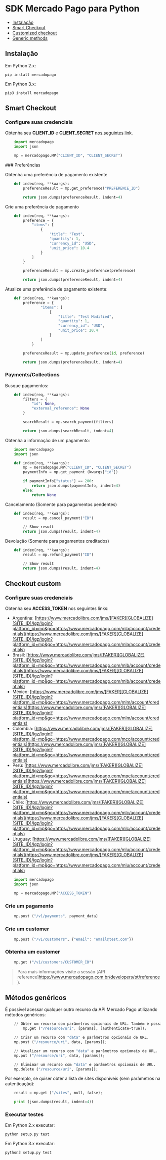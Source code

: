 # SDK Mercado Pago para Python


* [Instalação](#bookmark_instalação)
* [Smart Checkout](#bookmark_smart_checkout)
* [Customized checkout](#bookmark_checkout_custom)
* [Generic methods](#bookmark_métodos_genéricos)

## Instalação


Em Python 2.x:

``pip install mercadopago``

Em Python 3.x:

``pip3 install mercadopago``

## Smart Checkout


### Configure suas credenciais


Obtenha seu **CLIENT_ID** e **CLIENT_SECRET** [nos seguintes link](https://www.mercadolibre.com/jms/[FAKER][GLOBALIZE][SITE_ID]/lgz/login?platform_id=mp&go=https://www.mercadopago.com/mlb/account/credentials).

``` python
    import mercadopago
    import json

    mp = mercadopago.MP("CLIENT_ID", "CLIENT_SECRET")
```

### Preferências


Obtenha uma preferência de pagamento existente


``` python
    def index(req, **kwargs):
        preferenceResult = mp.get_preference("PREFERENCE_ID")

        return json.dumps(preferenceResult, indent=4)
```

Crie uma preferência de pagamento

``` python
    def index(req, **kwargs):
        preference = {
            "items": [
                {
                    "title": "Test",
                    "quantity": 1,
                    "currency_id": "USD",
                    "unit_price": 10.4
                }
            ]
        }

        preferenceResult = mp.create_preference(preference)

        return json.dumps(preferenceResult, indent=4)
```
Atualize uma preferência de pagamento existente:


``` python
    def index(req, **kwargs):
        preference = {
                "items": [
                    {
                        "title": "Test Modified",
                        "quantity": 1,
                        "currency_id": "USD",
                        "unit_price": 20.4
                    }
                ]
            }

        preferenceResult = mp.update_preference(id, preference)

        return json.dumps(preferenceResult, indent=4)
```
### Payments/Collections


Busque pagamentos:

``` python
    def index(req, **kwargs):
        filters = {
            "id": None,
            "external_reference": None
        }

        searchResult = mp.search_payment(filters)

        return json.dumps(searchResult, indent=4)
```

Obtenha a informação de um pagamento:

``` python
    import mercadopago
    import json

    def index(req, **kwargs):
        mp = mercadopago.MP("CLIENT_ID", "CLIENT_SECRET")
        paymentInfo = mp.get_payment (kwargs["id"])

        if paymentInfo["status"] == 200:
            return json.dumps(paymentInfo, indent=4)
        else:
            return None
```

Cancelamento (Somente para pagamentos pendentes)

``` python
    def index(req, **kwargs):
        result = mp.cancel_payment("ID")

        // Show result
        return json.dumps(result, indent=4)
```

Devolução (Somente para pagamentos creditados)

``` python
    def index(req, **kwargs):
        result = mp.refund_payment("ID")

        // Show result
        return json.dumps(result, indent=4)
```

## Checkout custom

### Configure suas credenciais

Obtenha seu **ACCESS_TOKEN** nos seguintes links:

* Argentina: [https://www.mercadolibre.com/jms/[FAKER][GLOBALIZE][SITE_ID]/lgz/login?platform_id=mp&go=https://www.mercadopago.com/mla/account/credentials](https://www.mercadolibre.com/jms/[FAKER][GLOBALIZE][SITE_ID]/lgz/login?platform_id=mp&go=https://www.mercadopago.com/mla/account/credentials)
* Brasil: [https://www.mercadolibre.com/jms/[FAKER][GLOBALIZE][SITE_ID]/lgz/login?platform_id=mp&go=https://www.mercadopago.com/mlb/account/credentials](https://www.mercadolibre.com/jms/[FAKER][GLOBALIZE][SITE_ID]/lgz/login?platform_id=mp&go=https://www.mercadopago.com/mlb/account/credentials)
* México: [https://www.mercadolibre.com/jms/[FAKER][GLOBALIZE][SITE_ID]/lgz/login?platform_id=mp&go=https://www.mercadopago.com/mlm/account/credentials](https://www.mercadolibre.com/jms/[FAKER][GLOBALIZE][SITE_ID]/lgz/login?platform_id=mp&go=https://www.mercadopago.com/mlm/account/credentials)
* Colombia: [https://www.mercadolibre.com/jms/[FAKER][GLOBALIZE][SITE_ID]/lgz/login?platform_id=mp&go=https://www.mercadopago.com/mco/account/credentials](https://www.mercadolibre.com/jms/[FAKER][GLOBALIZE][SITE_ID]/lgz/login?platform_id=mp&go=https://www.mercadopago.com/mco/account/credentials)
* Perú: [https://www.mercadolibre.com/jms/[FAKER][GLOBALIZE][SITE_ID]/lgz/login?platform_id=mp&go=https://www.mercadopago.com/mpe/account/credentials](https://www.mercadolibre.com/jms/[FAKER][GLOBALIZE][SITE_ID]/lgz/login?platform_id=mp&go=https://www.mercadopago.com/mpe/account/credentials)
* Chile: [https://www.mercadolibre.com/jms/[FAKER][GLOBALIZE][SITE_ID]/lgz/login?platform_id=mp&go=https://www.mercadopago.com/mlc/account/credentials](https://www.mercadolibre.com/jms/[FAKER][GLOBALIZE][SITE_ID]/lgz/login?platform_id=mp&go=https://www.mercadopago.com/mlc/account/credentials)
* Uruguay: [https://www.mercadolibre.com/jms/[FAKER][GLOBALIZE][SITE_ID]/lgz/login?platform_id=mp&go=https://www.mercadopago.com/mlu/account/credentials](https://www.mercadolibre.com/jms/[FAKER][GLOBALIZE][SITE_ID]/lgz/login?platform_id=mp&go=https://www.mercadopago.com/mlu/account/credentials)


``` python
    import mercadopago
    import json

    mp = mercadopago.MP("ACCESS_TOKEN")
```


### Crie um pagamento

``` python
    mp.post ("/v1/payments", payment_data)
```

### Crie um customer

```python
    mp.post ("/v1/customers", {"email": "email@test.com"})
```

### Obtenha um customer

```python
    mp.get ("/v1/customers/CUSTOMER_ID")
```

> Para mais informações visite a sessão [API reference]https://www.mercadopago.com.br/developers/pt/reference).

## Métodos genéricos

É possível acessar qualquer outro recurso da API Mercado Pago utilizando métodos genéricos:

```python
    // Obter um recurso com parâmetros opcionais de URL. Também é possível desabilitar a autenticação para APIs públicas.
        mp.get ("/resource/uri", [params], [authenticate=true]);
```

```python
    // Criar um recurso com "data" e parâmetros opcionais de URL.
    mp.post ("/resource/uri", data, [params]);
```
```python
    // Atualizar um recurso com "data" e parâmetros opcionais de URL.
    mp.put ("/resource/uri", data, [params]);
```
```python
    // Eliminar um recurso com "data" e parâmetros opcionais de URL.
    mp.delete ("/resource/uri", [params]);
```

Por exemplo, se quiser obter a lista de sites disponíveis (sem parâmetros na autenticação):

```python
    result = mp.get ("/sites", null, false);

    print (json.dumps(result, indent=4))
```

### Executar testes


Em Python 2.x executar:

``python setup.py test``

Em Python 3.x executar:

``python3 setup.py test``
